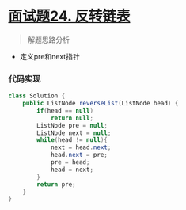 # [面试题24. 反转链表](https://leetcode-cn.com/problems/fan-zhuan-lian-biao-lcof/)


> 解题思路分析

- 定义pre和next指针


### 代码实现


~~~java
class Solution {
    public ListNode reverseList(ListNode head) {
        if(head == null)
            return null;
        ListNode pre = null;
        ListNode next = null;
        while(head != null){
            next = head.next;
            head.next = pre;
            pre = head;
            head = next;
        }
        return pre;
    }
}
~~~